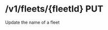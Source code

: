 #  /v1/fleets/{fleetId} PUT

Update the name of a fleet

<api-endpoint openapi-path="../../openapi.yaml" method="PUT" endpoint="/v1/fleets/{fleetId}"></api-endpoint>